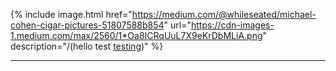

{% include image.html href="https://medium.com/@whileseated/michael-cohen-cigar-pictures-51807588b854" url="https://cdn-images-1.medium.com/max/2560/1*Oa8ICRqUuL7X9eKrDbMLiA.png" description="/(hello test [testing](http://google.com)\)" %}


---

